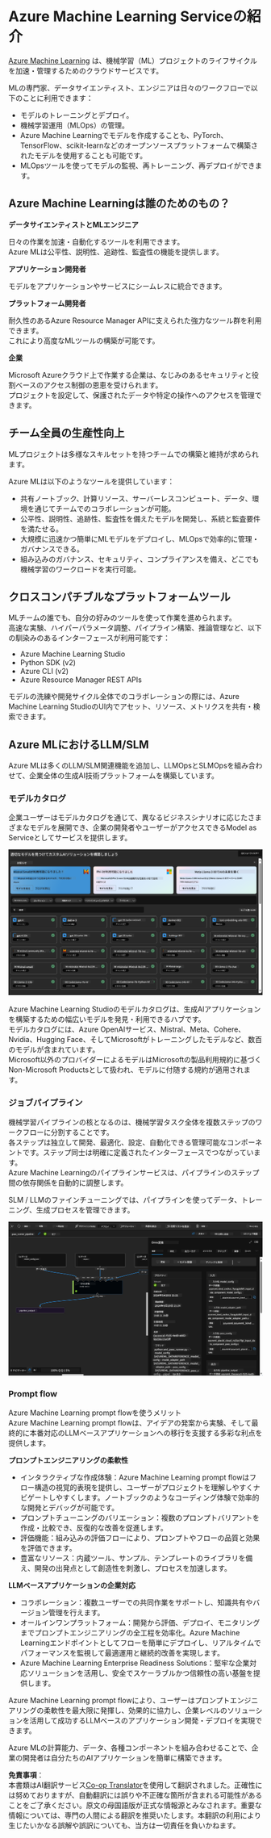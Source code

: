 <!--
CO_OP_TRANSLATOR_METADATA:
{
  "original_hash": "7fe541373802e33568e94e13226d463c",
  "translation_date": "2025-05-08T05:17:55+00:00",
  "source_file": "md/03.FineTuning/Introduce_AzureML.md",
  "language_code": "ja"
}
-->
# **Azure Machine Learning Serviceの紹介**

[Azure Machine Learning](https://ml.azure.com?WT.mc_id=aiml-138114-kinfeylo) は、機械学習（ML）プロジェクトのライフサイクルを加速・管理するためのクラウドサービスです。

MLの専門家、データサイエンティスト、エンジニアは日々のワークフローで以下のことに利用できます：

- モデルのトレーニングとデプロイ。
- 機械学習運用（MLOps）の管理。
- Azure Machine Learningでモデルを作成することも、PyTorch、TensorFlow、scikit-learnなどのオープンソースプラットフォームで構築されたモデルを使用することも可能です。
- MLOpsツールを使ってモデルの監視、再トレーニング、再デプロイができます。

## Azure Machine Learningは誰のためのもの？

**データサイエンティストとMLエンジニア**

日々の作業を加速・自動化するツールを利用できます。  
Azure MLは公平性、説明性、追跡性、監査性の機能を提供します。

**アプリケーション開発者**

モデルをアプリケーションやサービスにシームレスに統合できます。

**プラットフォーム開発者**

耐久性のあるAzure Resource Manager APIに支えられた強力なツール群を利用できます。  
これにより高度なMLツールの構築が可能です。

**企業**

Microsoft Azureクラウド上で作業する企業は、なじみのあるセキュリティと役割ベースのアクセス制御の恩恵を受けられます。  
プロジェクトを設定して、保護されたデータや特定の操作へのアクセスを管理できます。

## チーム全員の生産性向上

MLプロジェクトは多様なスキルセットを持つチームでの構築と維持が求められます。

Azure MLは以下のようなツールを提供しています：  
- 共有ノートブック、計算リソース、サーバーレスコンピュート、データ、環境を通じてチームでのコラボレーションが可能。  
- 公平性、説明性、追跡性、監査性を備えたモデルを開発し、系統と監査要件を満たせる。  
- 大規模に迅速かつ簡単にMLモデルをデプロイし、MLOpsで効率的に管理・ガバナンスできる。  
- 組み込みのガバナンス、セキュリティ、コンプライアンスを備え、どこでも機械学習のワークロードを実行可能。

## クロスコンパチブルなプラットフォームツール

MLチームの誰でも、自分の好みのツールを使って作業を進められます。  
高速な実験、ハイパーパラメータ調整、パイプライン構築、推論管理など、以下の馴染みのあるインターフェースが利用可能です：  
- Azure Machine Learning Studio  
- Python SDK (v2)  
- Azure CLI (v2)  
- Azure Resource Manager REST APIs  

モデルの洗練や開発サイクル全体でのコラボレーションの際には、Azure Machine Learning StudioのUI内でアセット、リソース、メトリクスを共有・検索できます。

## **Azure MLにおけるLLM/SLM**

Azure MLは多くのLLM/SLM関連機能を追加し、LLMOpsとSLMOpsを組み合わせて、企業全体の生成AI技術プラットフォームを構築しています。

### **モデルカタログ**

企業ユーザーはモデルカタログを通じて、異なるビジネスシナリオに応じたさまざまなモデルを展開でき、企業の開発者やユーザーがアクセスできるModel as Serviceとしてサービスを提供します。

![models](../../../../translated_images/models.e6c7ff50a51806fd0bfd398477e3db3d5c3dc545cd7308344e448e0b8d8295a1.ja.png)

Azure Machine Learning Studioのモデルカタログは、生成AIアプリケーションを構築するための幅広いモデルを発見・利用できるハブです。  
モデルカタログには、Azure OpenAIサービス、Mistral、Meta、Cohere、Nvidia、Hugging Face、そしてMicrosoftがトレーニングしたモデルなど、数百のモデルが含まれています。  
Microsoft以外のプロバイダーによるモデルはMicrosoftの製品利用規約に基づくNon-Microsoft Productsとして扱われ、モデルに付随する規約が適用されます。

### **ジョブパイプライン**

機械学習パイプラインの核となるのは、機械学習タスク全体を複数ステップのワークフローに分割することです。  
各ステップは独立して開発、最適化、設定、自動化できる管理可能なコンポーネントです。ステップ同士は明確に定義されたインターフェースでつながっています。  
Azure Machine Learningのパイプラインサービスは、パイプラインのステップ間の依存関係を自動的に調整します。

SLM / LLMのファインチューニングでは、パイプラインを使ってデータ、トレーニング、生成プロセスを管理できます。

![finetuning](../../../../translated_images/finetuning.6559da198851fa523d94d6f0b9f271fa6e1bbac13db0024ebda43cb5348a4633.ja.png)

### **Prompt flow**

Azure Machine Learning prompt flowを使うメリット  
Azure Machine Learning prompt flowは、アイデアの発案から実験、そして最終的に本番対応のLLMベースアプリケーションへの移行を支援する多彩な利点を提供します。

**プロンプトエンジニアリングの柔軟性**

- インタラクティブな作成体験：Azure Machine Learning prompt flowはフロー構造の視覚的表現を提供し、ユーザーがプロジェクトを理解しやすくナビゲートしやすくします。ノートブックのようなコーディング体験で効率的な開発とデバッグが可能です。  
- プロンプトチューニングのバリエーション：複数のプロンプトバリアントを作成・比較でき、反復的な改善を促進します。  
- 評価機能：組み込みの評価フローにより、プロンプトやフローの品質と効果を評価できます。  
- 豊富なリソース：内蔵ツール、サンプル、テンプレートのライブラリを備え、開発の出発点として創造性を刺激し、プロセスを加速します。

**LLMベースアプリケーションの企業対応**

- コラボレーション：複数ユーザーでの共同作業をサポートし、知識共有やバージョン管理を行えます。  
- オールインワンプラットフォーム：開発から評価、デプロイ、モニタリングまでプロンプトエンジニアリングの全工程を効率化。Azure Machine Learningエンドポイントとしてフローを簡単にデプロイし、リアルタイムでパフォーマンスを監視して最適運用と継続的改善を実現します。  
- Azure Machine Learning Enterprise Readiness Solutions：堅牢な企業対応ソリューションを活用し、安全でスケーラブルかつ信頼性の高い基盤を提供します。

Azure Machine Learning prompt flowにより、ユーザーはプロンプトエンジニアリングの柔軟性を最大限に発揮し、効果的に協力し、企業レベルのソリューションを活用して成功するLLMベースのアプリケーション開発・デプロイを実現できます。

Azure MLの計算能力、データ、各種コンポーネントを組み合わせることで、企業の開発者は自分たちのAIアプリケーションを簡単に構築できます。

**免責事項**：  
本書類はAI翻訳サービス[Co-op Translator](https://github.com/Azure/co-op-translator)を使用して翻訳されました。正確性には努めておりますが、自動翻訳には誤りや不正確な箇所が含まれる可能性があることをご了承ください。原文の母国語版が正式な情報源とみなされます。重要な情報については、専門の人間による翻訳を推奨いたします。本翻訳の利用により生じたいかなる誤解や誤訳についても、当方は一切責任を負いかねます。